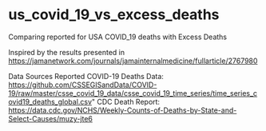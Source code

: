 # us_covid_19_vs_excess_deaths
Comparing reported for USA COVID_19 deaths with Excess Deaths


Inspired by the results presented in 
https://jamanetwork.com/journals/jamainternalmedicine/fullarticle/2767980

Data Sources
Reported COVID-19 Deaths Data: https://github.com/CSSEGISandData/COVID-19/raw/master/csse_covid_19_data/csse_covid_19_time_series/time_series_covid19_deaths_global.csv"
CDC Death Report: 
https://data.cdc.gov/NCHS/Weekly-Counts-of-Deaths-by-State-and-Select-Causes/muzy-jte6


